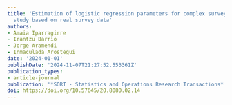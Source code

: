 ```yaml
---
title: 'Estimation of logistic regression parameters for complex survey data: simulation
  study based on real survey data'
authors:
- Amaia Iparragirre
- Irantzu Barrio
- Jorge Aramendi
- Inmaculada Arostegui
date: '2024-01-01'
publishDate: '2024-11-07T21:27:52.553361Z'
publication_types:
- article-journal
publication: '*SORT - Statistics and Operations Research Transactions*'
doi: https://doi.org/10.57645/20.8080.02.14
---
```

